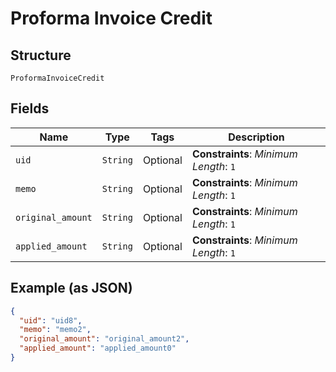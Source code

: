 
# Proforma Invoice Credit

## Structure

`ProformaInvoiceCredit`

## Fields

| Name | Type | Tags | Description |
|  --- | --- | --- | --- |
| `uid` | `String` | Optional | **Constraints**: *Minimum Length*: `1` |
| `memo` | `String` | Optional | **Constraints**: *Minimum Length*: `1` |
| `original_amount` | `String` | Optional | **Constraints**: *Minimum Length*: `1` |
| `applied_amount` | `String` | Optional | **Constraints**: *Minimum Length*: `1` |

## Example (as JSON)

```json
{
  "uid": "uid8",
  "memo": "memo2",
  "original_amount": "original_amount2",
  "applied_amount": "applied_amount0"
}
```

